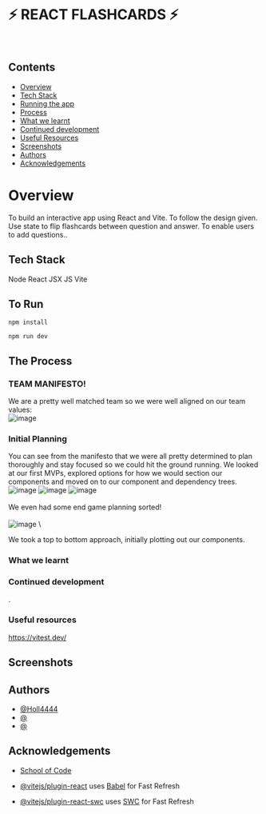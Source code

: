 # ⚡ REACT FLASHCARDS ⚡
&nbsp; 

## Contents
* [Overview](#overview)
* [Tech Stack](#tech-stack)
* [Running the app](#to-run)
* [Process](#the-process)
* [What we learnt](#what-i-learnt)
* [Continued development](#continued-development)
* [Useful Resources](#useful-resources)
* [Screenshots](#screenshots)
* [Authors](#authors)
* [Acknowledgements](#acknowledgements)

# Overview
To build an interactive app using React and Vite.
To follow the design given.
Use state to flip flashcards between question and answer.
To enable users to add questions..



## Tech Stack
Node
React
JSX
JS
Vite

## To Run

```
npm install
```
```
npm run dev
```

## The Process
### TEAM MANIFESTO!
We are a pretty well matched team so we were well aligned on our team values:\
![image](https://github.com/user-attachments/assets/da9cf756-6a9b-4cf8-9b7a-dac3102c1998)
### Initial Planning
You can see from the manifesto that we were all pretty determined to plan thoroughly and stay focused so we could hit the ground running. We looked at our first MVPs, explored options for how we would section our components and moved on to our component and dependency trees.\
![image](https://github.com/user-attachments/assets/f68e9f91-383e-42f1-8481-85eb6ee4f2f2) ![image](https://github.com/user-attachments/assets/640d76f8-bc91-4801-9a9b-6398686d3912)
![image](https://github.com/user-attachments/assets/b033782b-25ab-40c9-8a32-0b4784788adf)\
\
We even had some end game planning sorted!\
\
![image](https://github.com/user-attachments/assets/4cc98caa-49ce-4852-8f3f-766733f335b5)
\

We took a top to bottom approach, initially plotting out our components.




### What we learnt


### Continued development
.

### Useful resources
https://vitest.dev/

## Screenshots


## Authors

- [@Holl4444](https://github.com/)
- [@]()
- [@]()

  
## Acknowledgements

 - [School of Code](https://schoolofcode.co.uk/)


- [@vitejs/plugin-react](https://github.com/vitejs/vite-plugin-react/blob/main/packages/plugin-react/README.md) uses [Babel](https://babeljs.io/) for Fast Refresh
- [@vitejs/plugin-react-swc](https://github.com/vitejs/vite-plugin-react-swc) uses [SWC](https://swc.rs/) for Fast Refresh
